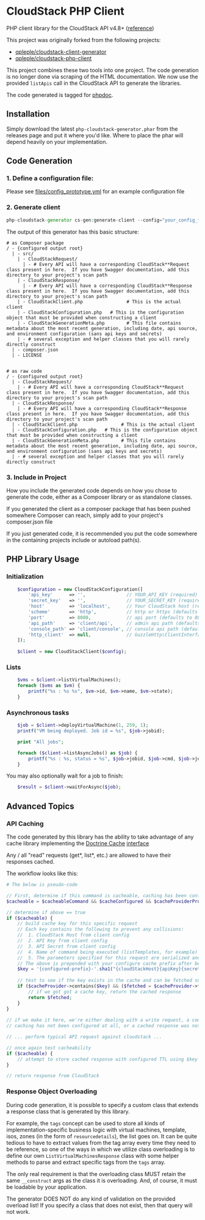 CloudStack PHP Client
=====================

PHP client library for the CloudStack API v4.8+ ([reference](http://cloudstack.apache.org/api.html))

This project was originally forked from the following projects:
  * [qpleple/cloudstack-client-generator](https://github.com/qpleple/cloudstack-client-generator)
  * [qpleple/cloudstack-php-client](https://github.com/qpleple/cloudstack-php-client)

This project combines these two tools into one project.  The code generation is no longer done via scraping of the HTML
 documentation.  We now use the provided ```listApis``` call in the CloudStack API to generate the libraries.

The code generated is tagged for [phpdoc](https://github.com/phpDocumentor/phpDocumentor2).

## Installation

Simply download the latest `php-cloudstack-generator.phar` from the releases page and put it where you'd like.  Where to
place the phar will depend heavily on your implementation.

## Code Generation

### 1. Define a configuration file:

Please see [files/config_prototype.yml](./files/config_prototype.yml) for an example configuration file

### 2. Generate client

```php
php-cloudstack-generator cs-gen:generate-client --config="your_config_file.yml" --env="environment in config you wish to generate from"
```

The output of this generator has this basic structure:

```
# as Composer package
/ - {configured output root}
  | - src/
    | - CloudStackRequest/
      | - # Every API will have a corresponding CloudStack**Request class present in here.  If you have Swagger documentation, add this directory to your project's scan path
    | - CloudStackResponse/
      | - # Every API will have a corresponding CloudStack**Response class present in here.  If you have Swagger documentation, add this directory to your project's scan path
    | - CloudStackClient.php                # This is the actual client
    | - CloudStackConfiguration.php   # This is the configuration object that must be provided when constructing a client
    | - CloudStackGenerationMeta.php        # This file contains metadata about the most recent generation, including date, api source, and environment configuration (sans api keys and secrets)
    | - # several exception and helper classes that you will rarely directly construct
  | - composer.json
  | - LICENSE
  
  
# as raw code
/ - {configured output root}
  | - CloudStackRequest/
    | - # Every API will have a corresponding CloudStack**Request class present in here.  If you have Swagger documentation, add this directory to your project's scan path
  | - CloudStackResponse/
    | - # Every API will have a corresponding CloudStack**Response class present in here.  If you have Swagger documentation, add this directory to your project's scan path
  | - CloudStackClient.php                # This is the actual client
  | - CloudStackConfiguration.php   # This is the configuration object that must be provided when constructing a client
  | - CloudStackGenerationMeta.php        # This file contains metadata about the most recent generation, including date, api source, and environment configuration (sans api keys and secrets)
  | - # several exception and helper classes that you will rarely directly construct
```

### 3. Include in Project

How you include the generated code depends on how you chose to generate the code, either as a Composer library or as 
standalone classes.

If you generated the client as a composer package that has been pushed somewhere Composer can reach, simply add to your
project's composer.json file

If you just generated code, it is recommended you put the code somewhere in the containing projects include or autoload
path(s).

PHP Library Usage
-----------------

### Initialization

```php
    $configuration = new CloudStackConfiguration([
        'api_key'      => '',               // YOUR_API_KEY (required)
        'secret_key'   => '',               // YOUR_SECRET_KEY (required)
        'host'         => 'localhost',      // Your CloudStack host (required)
        'scheme'       => 'http',           // http or https (defaults to http)
        'port'         => 8080,             // api port (defaults to 8080)
        'api_path'     => 'client/api',     // admin api path (defaults to 'client/api')
        'console_path' => 'client/console', // console api path (defaults to 'client/console')
        'http_client'  => null,             // GuzzleHttp\ClientInterface compatible client
    ]);
    
    $client = new CloudStackClient($config);
```

### Lists

```php
    $vms = $client->listVirtualMachines();
    foreach ($vms as $vm) {
        printf("%s : %s %s", $vm->id, $vm->name, $vm->state);
    }
```

### Asynchronous tasks

```php
    $job = $client->deployVirtualMachine(1, 259, 1);
    printf("VM being deployed. Job id = %s", $job->jobid);

    print "All jobs";

    foreach ($client->listAsyncJobs() as $job) {
        printf("%s : %s, status = %s", $job->jobid, $job->cmd, $job->jobstatus);
    }
```

You may also optionally wait for a job to finish:
```php
    $result = $client->waitForAsync($job);
```


## Advanced Topics

### API Caching
The code generated by this library has the ability to take advantage of any cache library implementing the 
[Doctrine Cache](https://www.doctrine-project.org/projects/doctrine-orm/en/current/reference/caching.html)
[interface](https://github.com/doctrine/cache/blob/master/lib/Doctrine/Common/Cache/Cache.php)

Any / all "read" requests (get*, list*, etc.) are allowed to have their responses cached.

The workflow looks like this:

```php
# The below is pseudo-code

// First, determine if this command is cacheable, caching has been configured, and we have a cache provider defined
$cacheable = $cacheableCommand && $cacheConfigured && $cacheProviderProvided;

// determine if above == true
if ($cacheable) {
    // build cache key for this specific request
    // Each key contains the following to prevent any collisions:
    //  1. CloudStack Host from client config
    //  2. API Key from client config
    //  3. API Secret from client config
    //  4. Name of command being executed (listTemplates, for example)
    //  5. The parameters specified for this request are serialized and appended in "{$k}{$v}" fashion
    // The above is prepended with your configure cache prefix after being run through sha1()
    $key = '{configured-prefix}-'.sha1("{cloudStackHost}{apiKey}{secretKey}{commandName}{requestParameterKVPairs}";
    
    // test to see if the key exists in the cache and can be fetched successfully
    if ($cacheProvider->contains($key) && ($fetched = $cacheProvider->fetch($key)) && (false !== $fetched)) {
        // if we got got a cache key, return the cached response
        return $fetched;
    }
}
    
// if we make it here, we're either dealing with a write request, a command for which caching has been disabled, 
// caching has not been configured at all, or a cached response was not found

// ... perform typical API request against cloudstack ...

// once again test cacheability
if ($cacheable) {
    // attempt to store cached response with configured TTL using $key generated above
}

// return response from CloudStack
```

### Response Object Overloading
During code generation, it is possible to specify a custom class that extends a response class that is generated by this
library.

For example, the `tags` concept can be used to store all kinds of implementation-specific business logic with 
virtual machines, template, isos, zones (in the form of `resourcedetails`), the list goes on.  It can be quite tedious
to have to extract values from the tag array every time they need to be reference, so one of the ways in which we 
utilize class overloading is to define our own `ListVirtualMachinesResponse` class with some helper methods to parse and
extract specific tags from the `tags` array.

The only real requirement is that the overloading class MUST retain the same `__construct` args as the class it is 
overloading.  And, of course, it must be loadable by your application.

The generator DOES NOT do any kind of validation on the provided overload list!  If you specify a class that does not
exist, then that query will not work.
